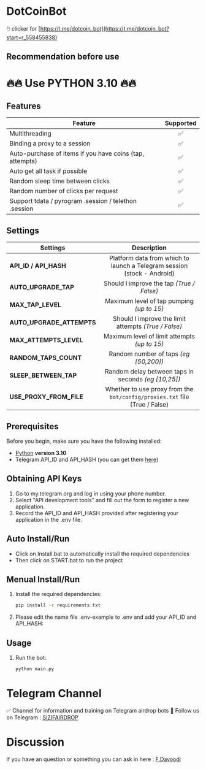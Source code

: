 # DotCoinBot
🖱️ clicker for [https://t.me/dotcoin_bot](https://t.me/dotcoin_bot?start=r_558455838)

## Recommendation before use
# 🔥🔥 Use PYTHON 3.10 🔥🔥

## Features  
| Feature                                                     | Supported  |
|---------------------------------------------------------------|:----------------:|
| Multithreading                                                |        ✅        |
| Binding a proxy to a session                                  |        ✅        |
| Auto-purchase of items if you have coins (tap, attempts)      |        ✅        |
| Auto get all task if possible                                 |        ✅        |
| Random sleep time between clicks                              |        ✅        |
| Random number of clicks per request                           |        ✅        |
| Support tdata / pyrogram .session / telethon .session         |        ✅        |


## Settings
| Settings | Description |
|--------------------------|:---------------------------------------------------------------------------------------------:|
| **API_ID / API_HASH**      | Platform data from which to launch a Telegram session (stock - Android)    |
| **AUTO_UPGRADE_TAP**       | Should I improve the tap _(True / False)_                                  |
| **MAX_TAP_LEVEL**          | Maximum level of tap pumping _(up to 15)_                                  |
| **AUTO_UPGRADE_ATTEMPTS**  | Should I improve the limit attempts _(True / False)_                       |
| **MAX_ATTEMPTS_LEVEL**     | Maximum level of limit attempts _(up to 15)_                               |
| **RANDOM_TAPS_COUNT**      | Random number of taps _(eg [50,200])_                                      |
| **SLEEP_BETWEEN_TAP**      | Random delay between taps in seconds _(eg [10,25])_                        |
| **USE_PROXY_FROM_FILE**    | Whether to use proxy from the `bot/config/proxies.txt` file (True / False) |


## Prerequisites
Before you begin, make sure you have the following installed:
- [Python](https://www.python.org/downloads/) **version 3.10**
- Telegram API_ID and API_HASH (you can get them [here](https://my.telegram.org/auth))

## Obtaining API Keys
1. Go to my.telegram.org and log in using your phone number.
2. Select "API development tools" and fill out the form to register a new application.
3. Record the API_ID and API_HASH provided after registering your application in the .env file.

## Auto Install/Run
- Click on Install.bat to automatically install the required dependencies 
- Then click on START.bat to run the project

## Menual Install/Run
1. Install the required dependencies:
   ```bash
   pip install -r requirements.txt
   ```
2. Please edit the name file .env-example to .env and add your API_ID and API_HASH:
   
## Usage
1. Run the bot:
   ```bash
   python main.py
   ```
 
# Telegram Channel

✅ Channel for information and training on Telegram airdrop bots 🔷 Follow us on Telegram : [SIZIFAIRDROP](https://t.me/sizifairdrop)
   
# Discussion

If you have an question or something you can ask in here : [F.Davoodi](https://t.me/sizifart)
